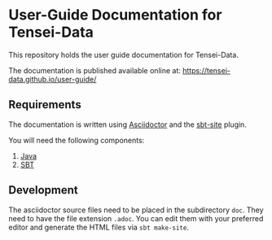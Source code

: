 # User-Guide Documentation for Tensei-Data

This repository holds the user guide documentation for Tensei-Data.

The documentation is published available online at:
https://tensei-data.github.io/user-guide/

## Requirements

The documentation is written using [Asciidoctor](http://asciidoctor.org/) and
the [sbt-site](https://github.com/sbt/sbt-site) plugin.

You will need the following components:

1. [Java](http://www.oracle.com/technetwork/java/index.html)
2. [SBT](http://www.scala-sbt.org/)

## Development

The asciidoctor source files need to be placed in the subdirectory `doc`.
They need to have the file extension `.adoc`. You can edit them with
your preferred editor and generate the HTML files via `sbt make-site`.

